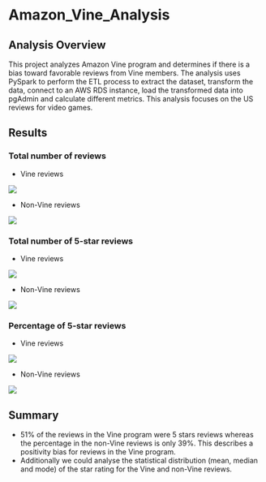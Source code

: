 # Amazon_Vine_Analysis

## Analysis Overview
This project analyzes Amazon Vine program and determines if there is a bias toward favorable reviews from Vine members.
The analysis uses PySpark to perform the ETL process to extract the dataset, transform the data, connect to an AWS RDS instance, load the transformed data into pgAdmin and calculate different metrics.
This analysis focuses on the US reviews for video games.

## Results
### Total number of reviews
- Vine reviews 

<img src="https://user-images.githubusercontent.com/68669675/99216761-18d62180-279c-11eb-9190-f5af7b8039ad.png"> 


- Non-Vine reviews 

<img src="https://user-images.githubusercontent.com/68669675/99216760-17a4f480-279c-11eb-87a8-733eb08893d7.png"> 


### Total number of 5-star reviews
- Vine reviews 

<img src="https://user-images.githubusercontent.com/68669675/99217107-e678f400-279c-11eb-9523-a2f5ef938070.png"> 


- Non-Vine reviews

<img src="https://user-images.githubusercontent.com/68669675/99217109-e7118a80-279c-11eb-93e8-4ea595a723e2.png"> 
    

### Percentage of 5-star reviews
- Vine reviews 

<img src="https://user-images.githubusercontent.com/68669675/99217345-77e86600-279d-11eb-89ce-5704117874da.png"> 

- Non-Vine reviews 

<img src="https://user-images.githubusercontent.com/68669675/99217349-79199300-279d-11eb-826d-18001d7e6b68.png"> 


## Summary
- 51% of the reviews in the Vine program were 5 stars reviews whereas the percentage in the non-Vine reviews is only 39%. This describes a positivity bias for reviews in the Vine program.
- Additionally we could analyse the statistical distribution (mean, median and mode) of the star rating for the Vine and non-Vine reviews.
